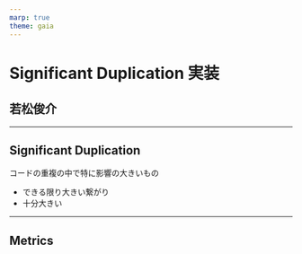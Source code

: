 ```yaml
---
marp: true
theme: gaia
---
```

# Significant Duplication 実装
## 若松俊介

---
## Significant Duplication
コードの重複の中で特に影響の大きいもの

- できる限り大きい繋がり
- 十分大きい

---
## Metrics


